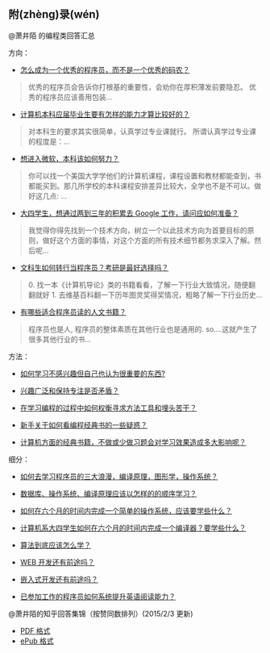 ## 附(zhèng)录(wén)

@萧井陌 的编程类回答汇总

方向：

*   [怎么成为一个优秀的程序员，而不是一个优秀的码农？](http://www.zhihu.com/question/22032651/answer/30474626)

> 优秀的程序员会告诉你打根基的重要性，会劝你在厚积薄发前要隐忍。
> 优秀的程序员应该善用包装...

*   [计算机本科应届毕业生要有怎样的能力才算比较好的？](http://www.zhihu.com/question/25753307/answer/31518801)

> 对本科生的要求其实很简单，认真学过专业课就行。
> 所谓认真学过专业课的程度是：...

*   [想进入微软，本科该如何努力？](http://www.zhihu.com/question/24553087/answer/28207650)

> 你可以找一个美国大学学他们的计算机课程，课程设置和教材都能查到，书都能买到。那几所学校的本科课程安排差异比较大，全学也不是不可以。做好这几点: ...

*   [大四学生，想通过两到三年的积累去 Google 工作，请问应如何准备？](http://zhihu.com/question/26246532/answer/32552164)

> 我觉得你得先找到一个技术方向，树立一个以此技术方向为首要目标的原则，做好这个方面的事情，对这个方面的所有技术细节都务求深入了解。然后呢...

*   [文科生如何转行当程序员？考研是最好选择吗？](http://zhihu.com/question/26546908/answer/33168038)

> 0\. 找一本《计算机导论》类的书籍看看，了解一下行业大致情况，随便翻翻就好
> 1\. 去维基百科翻一下历年图灵奖得奖情况，粗略了解一下行业历史...

*   [有哪些适合程序员读的人文书籍？](http://www.zhihu.com/question/23174048/answer/23813785)

> 程序员也是人, 程序员的整体素质在其他行业也是通用的.
> so....这就产生了很多其他行业的书...

方法：

*   [如何学习不感兴趣但自己也认为很重要的东西?](http://zhihu.com/question/26399536/answer/32672029)

*   [兴趣广泛和保持专注是否矛盾？](http://zhihu.com/question/24063022/answer/26556311)

*   [在学习编程的过程中如何权衡寻求方法工具和埋头苦干？](http://zhihu.com/question/23734409/answer/25489627)

*   [新手关于如何看编程经典书的一些疑惑？](http://zhihu.com/question/26157282/answer/32272817)

*   [计算机方面的经典书籍，不做或少做习题会对学习效果造成多大影响呢？](http://zhi.hu/aaOB)

细分：

*   [如何去学习程序员的三大浪漫，编译原理，图形学，操作系统？](http://zhihu.com/question/22482295/answer/23508622)

*   [数据库、操作系统、编译原理应该以怎样的的顺序学习？](http://zhihu.com/question/27153673/answer/35456224)

*   [如何在六个月的时间内完成一个简单的操作系统，应该要学些什么？](http://zhihu.com/question/26557127/answer/33908496)

*   [计算机系大四学生如何在六个月的时间内完成一个编译器？要学些什么？](http://zhihu.com/question/26760072/answer/33924195)

*   [算法到底应该怎么学？](http://zhihu.com/question/25693637/answer/31522591)

*   [WEB 开发还有前途吗？](http://zhihu.com/question/26669731/answer/33605606)

*   [嵌入式开发还有前途吗？](http://zhihu.com/question/27534765/answer/37013909)

*   [已参加工作的程序员如何系统提升英语阅读能力？](http://zhihu.com/question/26415273/answer/32698237)

@萧井陌的知乎回答集锦（按赞同数排列）(2015/2/3 更新)

*   [PDF 格式](http://pan.baidu.com/s/1i3jAhiX)
*   [ePub 格式](http://pan.baidu.com/s/1qWqNzPi)
